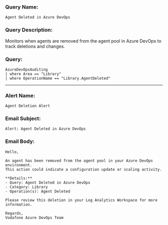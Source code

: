 ### Query Name:  
`Agent Deleted in Azure DevOps`

### Query Description:  
Monitors when agents are removed from the agent pool in Azure DevOps to track deletions and changes.

### Query:  
```kql
AzureDevOpsAuditing
| where Area == "Library"
| where OperationName == "Library.AgentDeleted"
```

---

### Alert Name:  
`Agent Deletion Alert`

### Email Subject:  
`Alert: Agent Deleted in Azure DevOps`

### Email Body:  
```
Hello,

An agent has been removed from the agent pool in your Azure DevOps environment.  
This action could indicate a configuration update or scaling activity.

**Details:**  
- Query: Agent Deleted in Azure DevOps  
- Category: Library  
- Operation(s): Agent Deleted

Please review this deletion in your Log Analytics Workspace for more information.

Regards,  
Vodafone Azure DevOps Team
```

